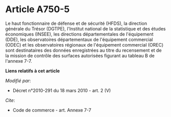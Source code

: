 # Article A750-5

Le haut fonctionnaire de défense et de sécurité (HFDS), la        direction générale du Trésor (DGTPE), l'Institut national
de la statistique et des études économiques (INSEE), les directions départementales de l'équipement (DDE), les observatoires
départementaux de l'équipement commercial (ODEC) et les observatoires régionaux de l'équipement commercial (OREC) sont
destinataires des données enregistrées au titre du recensement et de la mission de contrôle des surfaces autorisées figurant
au tableau B de l'annexe 7-7.

**Liens relatifs à cet article**

_Modifié par_:

  - Décret n°2010-291 du 18 mars 2010 - art. 2 (V)

_Cite_:

  - Code de commerce - art. Annexe 7-7
